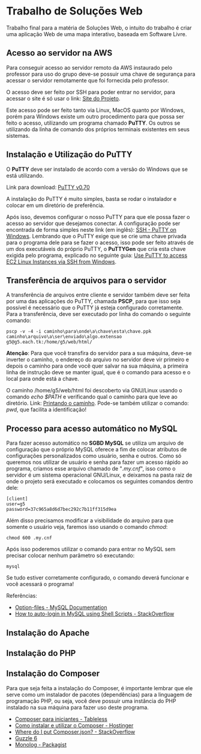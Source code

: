 # Trabalho de Soluções Web

Trabalho final para a matéria de Soluções Web, o intuito do trabalho é criar uma aplicação Web de uma mapa interativo, baseada em Software Livre.

## Acesso ao servidor na AWS

Para conseguir acesso ao servidor remoto da AWS instaurado pelo professor para uso do grupo deve-se possuir uma chave de segurança para acessar o servidor remotamente que foi fornecida pelo professor.

O acesso deve ser feito por SSH para poder entrar no servidor, para acessar o site é só usar o link: [Site do Projeto](https://g5.each3.tk).

Este acesso pode ser feito tanto via Linux, MacOS quanto por Windows, porém para Windows existe um outro procedimento para que possa ser feito o acesso, utilizando um programa chamado **PuTTY**. Os outros se utilizando da linha de comando dos próprios terminais existentes em seus sistemas.

## Instalação e Utilização do PuTTY

O **PuTTY** deve ser instalado de acordo com a versão do Windows que se está utilizando.

Link para download: [PuTTY v0.70](https://www.chiark.greenend.org.uk/~sgtatham/putty/latest.html)

A instalação do PuTTY é muito simples, basta se rodar o instalador e colocar em um diretório de preferência.

Após isso, devemos configurar o nosso PuTTY para que ele possa fazer o acesso ao servidor que desejamos conectar. A configuração pode ser encontrada de forma simples neste link (em inglês): [SSH - PuTTY on Windows](https://www.ssh.com/ssh/putty/windows/). Lembrando que o PuTTY exige que se crie uma chave privada para o programa dele para se fazer o acesso, isso pode ser feito através de um dos executáveis do próprio PuTTY, o **PuTTYGen** que cria esta chave exigida pelo programa, explicado no seguinte guia: [Use PuTTY to access EC2 Linux Instances via SSH from Windows](https://linuxacademy.com/howtoguides/posts/show/topic/17385-use-putty-to-access-ec2-linux-instances-via-ssh-from-windows).

## Transferência de arquivos para o servidor

A transferência de arquivos entre cliente e servidor também deve ser feita por uma das aplicações do PuTTY, chamada **PSCP**, para que isso seja possível é necessário que o PuTTY já esteja configurado corretamente. Para a transferência, deve ser executado por linha do comando o seguinte comando:

    pscp -v -4 -i caminho\para\onde\a\chave\esta\chave.ppk
    caminho\arquivo\a\ser\enviado\algo.extensao
    g5@g5.each.tk:/home/g5/web/html/

**Atenção**: Para que você transfira do servidor para a sua máquina, deve-se inverter o caminho, o endereço do arquivo no servidor deve vir primeiro e depois o caminho para onde você quer salvar na sua máquina, a primeira linha de instrução deve se manter igual, que é o comando para acesso e o local para onde está a chave.

O caminho /home/g5/web/html foi descoberto via GNU/Linux usando o comando *echo $PATH* e verificando qual o caminho para que leve ao diretório. Link: [Printando o caminho](https://www.cyberciti.biz/faq/howto-print-path-variable/). Pode-se também utilizar o comando: *pwd*, que facilita a identificação!

## Processo para acesso automático no MySQL

Para fazer acesso automático no **SGBD MySQL** se utiliza um arquivo de configuração que o próprio MySQL oferece a fim de colocar atributos de configurações personalizados como usuário, senha e outros. Como só queremos nos utilizar de usuário e senha para fazer um acesso rápido ao programa, criamos esse arquivo chamado de "*.my.cnf*", isso como o servidor é um sistema operacional GNU/Linux, e deixamos na pasta raiz de onde o projeto será executado e colocamos os seguintes comandos dentro dele:

    [client]
    user=g5
    password=37c965a8d6d7bec292c7b11ff315d9ea

Além disso precisamos modificar a visibilidade do arquivo para que somente o usuário veja, faremos isso usando o comando *chmod*:

    chmod 600 .my.cnf

Após isso poderemos utilizar o comando para entrar no MySQL sem precisar colocar nenhum parâmetro só executando:

    mysql

Se tudo estiver corretamente configurado, o comando deverá funcionar e você acessará o programa!

Referências:

* [Option-files - MySQL Documentation](https://dev.mysql.com/doc/refman/5.7/en/option-files.html)
* [How to auto-login in MySQL using Shell Scripts - StackOverflow](https://stackoverflow.com/questions/13814413/how-to-auto-login-mysql-in-shell-scripts)

## Instalação do Apache

## Instalação do PHP

## Instalação do Composer

Para que seja feita a instalação do Composer, é importante lembrar que ele serve como um instalador de pacotes (dependências) para a linguagem de programação PHP, ou seja, você deve possuir uma instância do PHP instalado na sua máquina para fazer uso deste programa.

* [Composer para iniciantes - Tableless](https://tableless.com.br/composer-para-iniciantes/)
* [Como instalar e utilizar o Composer - Hostinger](https://www.hostinger.com.br/tutoriais/como-instalar-e-usar-o-composer/#gref)
* [Where do I put Composer.json? - StackOverflow](https://stackoverflow.com/questions/22155554/where-do-i-put-composer-json)
* [Guzzle 6](http://docs.guzzlephp.org/en/stable/overview.html#requirements)
* [Monolog - Packagist](https://packagist.org/packages/monolog/monolog)